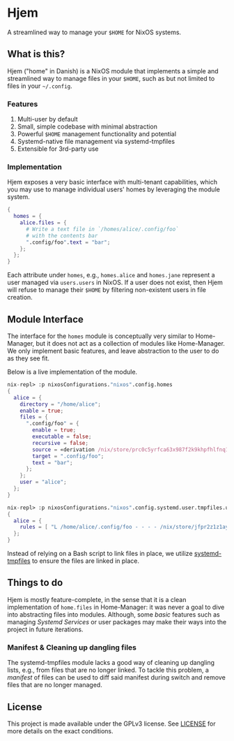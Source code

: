 # Hjem

A streamlined way to manage your `$HOME` for NixOS systems.

## What is this?

Hjem ("home" in Danish) is a NixOS module that implements a simple and
streamlined way to manage files in your `$HOME`, such as but not limited to
files in your `~/.config`.

### Features

1. Multi-user by default
2. Small, simple codebase with minimal abstraction
3. Powerful `$HOME` management functionality and potential
4. Systemd-native file management via systemd-tmpfiles
5. Extensible for 3rd-party use

### Implementation

Hjem exposes a very basic interface with multi-tenant capabilities, which you
may use to manage individual users' homes by leveraging the module system.

```nix
{
  homes = {
    alice.files = {
      # Write a text file in `/homes/alice/.config/foo`
      # with the contents bar
      ".config/foo".text = "bar";
    };
  };
}
```

Each attribute under `homes`, e.g., `homes.alice` and `homes.jane` represent a
user managed via `users.users` in NixOS. If a user does not exist, then Hjem
will refuse to manage their `$HOME` by filtering non-existent users in file
creation.

## Module Interface

The interface for the `homes` module is conceptually very similar to
Home-Manager, but it does not act as a collection of modules like Home-Manager.
We only implement basic features, and leave abstraction to the user to do as
they see fit.

Below is a live implementation of the module.

```nix
nix-repl> :p nixosConfigurations."nixos".config.homes
{
  alice = {
    directory = "/home/alice";
    enable = true;
    files = {
      ".config/foo" = {
        enable = true;
        executable = false;
        recursive = false;
        source = «derivation /nix/store/prc0c5yrfca63x987f2k9khpfhlfnq15-config-foo.drv»;
        target = ".config/foo";
        text = "bar";
      };
    };
    user = "alice";
  };
}

nix-repl> :p nixosConfigurations."nixos".config.systemd.user.tmpfiles.users
{
  alice = {
    rules = [ "L /home/alice/.config/foo - - - - /nix/store/jfpr2z1z1aykpw2j2gj02lwwvwv6hml4-config-foo" ];
  };
}
```

[systemd-tmpfiles]: https://man7.org/linux/man-pages/man8/systemd-tmpfiles.8.html

Instead of relying on a Bash script to link files in place, we utilize
[systemd-tmpfiles] to ensure the files are linked in place.

## Things to do

Hjem is mostly feature-complete, in the sense that it is a clean implementation
of `home.files` in Home-Manager: it was never a goal to dive into abstracting
files into modules. Although, some _basic_ features such as managing _Systemd
Services_ or user packages may make their ways into the project in future
iterations.

### Manifest & Cleaning up dangling files

The systemd-tmpfiles module lacks a good way of cleaning up dangling lists,
e.g., from files that are no longer linked. To tackle this problem, a _manifest_
of files can be used to diff said manifest during switch and remove files that
are no longer managed.

## License

This project is made available under the GPLv3 license. See [LICENSE](LICENSE)
for more details on the exact conditions.
